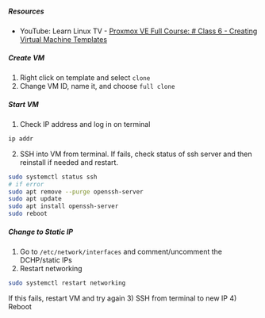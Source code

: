 ##### Resources 

- YouTube: Learn Linux TV - [Proxmox VE Full Course: # Class 6 - Creating Virtual Machine Templates](https://www.youtube.com/watch?v=t3Yv4OOYcLs&list=PLT98CRl2KxKHnlbYhtABg6cF50bYa8Ulo&index=8)

##### Create VM

1) Right click on template and select `clone`
2) Change VM ID, name it, and choose `full clone`
##### Start VM

1) Check IP address and log in on terminal
```bash
ip addr
```

2) SSH into VM from terminal. If fails, check status of ssh server and then reinstall if needed and restart.
```bash
sudo systemctl status ssh
# if error
sudo apt remove --purge openssh-server
sudo apt update
sudo apt install openssh-server
sudo reboot
```

##### Change to Static IP

1) Go to `/etc/network/interfaces` and comment/uncomment the DCHP/static IPs
2) Restart networking
```bash
sudo systemctl restart networking
```
If this fails, restart VM and try again
3) SSH from terminal to new IP
4) Reboot